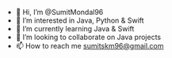 - 👋 Hi, I’m @SumitMondal96
- 👀 I’m interested in Java, Python & Swift
- 🌱 I’m currently learning Java & Swift
- 💞️ I’m looking to collaborate on Java projects
- 📫 How to reach me sumitskm96@gmail.com

<!---
SumitMondal96/SumitMondal96 is a ✨ special ✨ repository because its `README.md` (this file) appears on your GitHub profile.
You can click the Preview link to take a look at your changes.
--->
